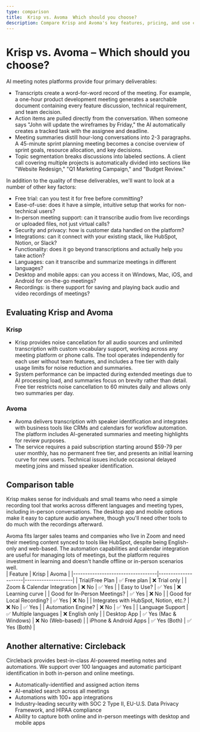 ```yaml
---
type: comparison
title:  Krisp vs. Avoma  Which should you choose?
description: Compare Krisp and Avoma's key features, pricing, and use cases to find the best noise-canceling and meeting assistant solution for your needs, plus discover Circleback.
---
```


# Krisp vs. Avoma – Which should you choose?  
AI meeting notes platforms provide four primary deliverables:  
  
* Transcripts create a word-for-word record of the meeting. For example, a one-hour product development meeting generates a searchable document containing every feature discussion, technical requirement, and team decision.  
* Action items are pulled directly from the conversation. When someone says "John will update the wireframes by Friday," the AI automatically creates a tracked task with the assignee and deadline.  
* Meeting summaries distill hour-long conversations into 2-3 paragraphs. A 45-minute sprint planning meeting becomes a concise overview of sprint goals, resource allocation, and key decisions.  
* Topic segmentation breaks discussions into labeled sections. A client call covering multiple projects is automatically divided into sections like "Website Redesign," "Q1 Marketing Campaign," and "Budget Review."  
  
In addition to the quality of these deliverables, we'll want to look at a number of other key factors:  
  
* Free trial: can you test it for free before committing?  
* Ease-of-use: does it have a simple, intuitive setup that works for non-technical users?  
* In-person meeting support: can it transcribe audio from live recordings or uploaded files, not just virtual calls?  
* Security and privacy: how is customer data handled on the platform?  
* Integrations: can it connect with your existing stack, like HubSpot, Notion, or Slack?  
* Functionality: does it go beyond transcriptions and actually help you take action?  
* Languages: can it transcribe and summarize meetings in different languages?  
* Desktop and mobile apps: can you access it on Windows, Mac, iOS, and Android for on-the-go meetings?  
* Recordings: is there support for saving and playing back audio and video recordings of meetings?    
## Evaluating Krisp and Avoma  
### Krisp
* Krisp provides noise cancellation for all audio sources and unlimited transcription with custom vocabulary support, working across any meeting platform or phone calls. The tool operates independently for each user without team features, and includes a free tier with daily usage limits for noise reduction and summaries.
* System performance can be impacted during extended meetings due to AI processing load, and summaries focus on brevity rather than detail. Free tier restricts noise cancellation to 60 minutes daily and allows only two summaries per day.

### Avoma
* Avoma delivers transcription with speaker identification and integrates with business tools like CRMs and calendars for workflow automation. The platform includes AI-generated summaries and meeting highlights for review purposes.
* The service requires a paid subscription starting around $59-79 per user monthly, has no permanent free tier, and presents an initial learning curve for new users. Technical issues include occasional delayed meeting joins and missed speaker identification.  
## Comparison table    
Krisp makes sense for individuals and small teams who need a simple recording tool that works across different languages and meeting types, including in-person conversations. The desktop app and mobile options make it easy to capture audio anywhere, though you'll need other tools to do much with the recordings afterward.

Avoma fits larger sales teams and companies who live in Zoom and need their meeting content synced to tools like HubSpot, despite being English-only and web-based. The automation capabilities and calendar integration are useful for managing lots of meetings, but the platform requires investment in learning and doesn't handle offline or in-person scenarios well.  
| Feature                           | Krisp               | Avoma              |
|-----------------------------------|---------------------|--------------------|
| Trial/Free Plan                   | ✅ Free plan        | ❌ Trial only       |
| Zoom & Calendar Integration       | ❌ No               | ✅ Yes             |
| Easy to Use?                      | ✅ Yes              | ❌ Learning curve   |
| Good for In-Person Meetings?      | ✅ Yes              | ❌ No              |
| Good for Local Recording?         | ✅ Yes              | ❌ No              |
| Integrates with HubSpot, Notion, etc.? | ❌ No           | ✅ Yes             |
| Automation Engine?                | ❌ No               | ✅ Yes             |
| Language Support                  | ✅ Multiple languages | ❌ English only  |
| Desktop App                       | ✅ Yes (Mac & Windows) | ❌ No (Web-based) |
| iPhone & Android Apps             | ✅ Yes (Both)       | ✅ Yes (Both)      |  
## Another alternative: Circleback  
Circleback provides best-in-class AI-powered meeting notes and automations. We support over 100 languages and automatic participant identification in both in-person and online meetings.  
  
* Automatically-identified and assigned action items  
* AI-enabled search across all meetings  
* Automations with 100+ app integrations  
* Industry-leading security with SOC 2 Type II, EU-U.S. Data Privacy Framework, and HIPAA compliance  
* Ability to capture both online and in-person meetings with desktop and mobile apps  